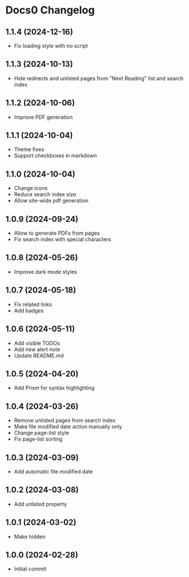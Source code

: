 # Docs0 Changelog

## 1.1.4 (2024-12-16)
- Fix loading style with no script

## 1.1.3 (2024-10-13)
- Hide redirects and unlisted pages from "Next Reading" list and search index

## 1.1.2 (2024-10-06)
- Improve PDF generation

## 1.1.1 (2024-10-04)
- Theme fixes
- Support checkboxes in markdown

## 1.1.0 (2024-10-04)
- Change icons
- Reduce search index size
- Allow site-wide pdf generation

## 1.0.9 (2024-09-24)
- Allow to generate PDFs from pages
- Fix search index with special characters

## 1.0.8 (2024-05-26)
- Improve dark mode styles

## 1.0.7 (2024-05-18)
- Fix related links
- Add badges

## 1.0.6 (2024-05-11)
- Add visible TODOs
- Add new alert note
- Update README.md

## 1.0.5 (2024-04-20)
- Add Prism for syntax highlighting

## 1.0.4 (2024-03-26)
- Remove unlisted pages from search index
- Make file modified date action manually only
- Change page-list style
- Fix page-list sorting

## 1.0.3 (2024-03-09)
- Add automatic file modified date

## 1.0.2 (2024-03-08)
- Add unlisted property

## 1.0.1 (2024-03-02)
- Make <todo> hidden

## 1.0.0 (2024-02-28)
- Initial commit